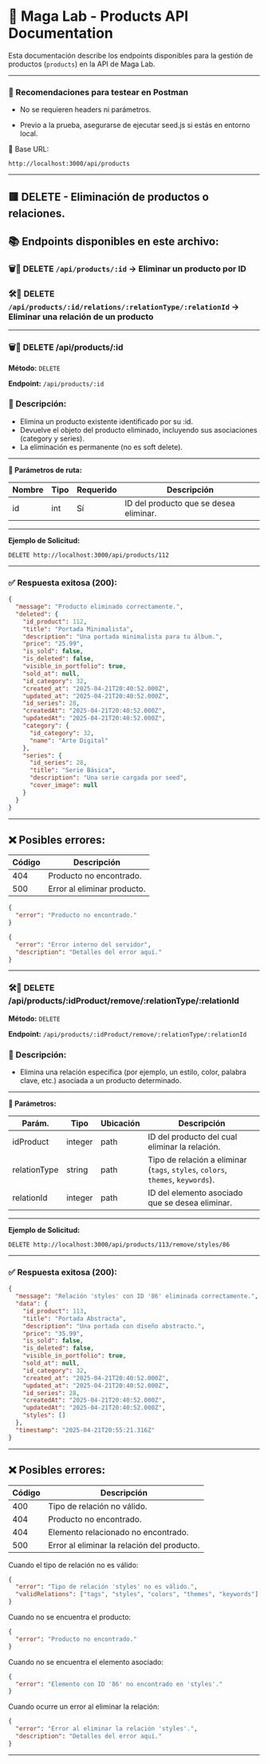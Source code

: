 # 📘 Maga Lab - Products API Documentation

Esta documentación describe los endpoints disponibles para la gestión de productos (`products`) en la API de Maga Lab.

---

### 🧪 Recomendaciones para testear en Postman

- No se requieren headers ni parámetros.

- Previo a la prueba, asegurarse de ejecutar seed.js si estás en entorno local.

🔗 Base URL:

`http://localhost:3000/api/products`

---

## 🟥 DELETE - Eliminación de productos o relaciones. 

## 📚 Endpoints disponibles en este archivo:

### 🗑️🔗 DELETE `/api/products/:id` → Eliminar un producto por ID
### 🛠️🔗 DELETE `/api/products/:id/relations/:relationType/:relationId` → Eliminar una relación de un producto

---

### 🗑️🔗 DELETE /api/products/:id

**Método:** `DELETE`  

**Endpoint:** `/api/products/:id`  

### 🧾 Descripción:

- Elimina un producto existente identificado por su :id.
- Devuelve el objeto del producto eliminado, incluyendo sus asociaciones (category y series).
- La eliminación es permanente (no es soft delete).

---

**🔢 Parámetros de ruta:**

| Nombre | Tipo   | Requerido | Descripción |
|--------|--------|-----------|-------------|
| id     | int    | Sí        | ID del producto que se desea eliminar. |


---

**Ejemplo de Solicitud:**

`DELETE http://localhost:3000/api/products/112`

---

### ✅ Respuesta exitosa (200):

```json
{
  "message": "Producto eliminado correctamente.",
  "deleted": {
    "id_product": 112,
    "title": "Portada Minimalista",
    "description": "Una portada minimalista para tu álbum.",
    "price": "25.99",
    "is_sold": false,
    "is_deleted": false,
    "visible_in_portfolio": true,
    "sold_at": null,
    "id_category": 32,
    "created_at": "2025-04-21T20:40:52.000Z",
    "updated_at": "2025-04-21T20:40:52.000Z",
    "id_series": 28,
    "createdAt": "2025-04-21T20:40:52.000Z",
    "updatedAt": "2025-04-21T20:40:52.000Z",
    "category": {
      "id_category": 32,
      "name": "Arte Digital"
    },
    "series": {
      "id_series": 28,
      "title": "Serie Básica",
      "description": "Una serie cargada por seed",
      "cover_image": null
    }
  }
}
```
----

## ❌ Posibles errores:

| Código | Descripción                 |
|--------|-----------------------------|
| 404    | Producto no encontrado.     |
| 500    | 	Error al eliminar producto.|


```json
{
  "error": "Producto no encontrado."
}
```

```json
{
  "error": "Error interno del servidor",
  "description": "Detalles del error aquí."
}
```
---

### 🛠️🔗 DELETE /api/products/:idProduct/remove/:relationType/:relationId

**Método:** `DELETE`  

**Endpoint:** `/api/products/:idProduct/remove/:relationType/:relationId`  

### 🧾 Descripción:

- Elimina una relación específica (por ejemplo, un estilo, color, palabra clave, etc.) asociada a un producto determinado.

---

**🔢 Parámetros:**


| Parám.        | Tipo     | Ubicación | Descripción                                      |
|---------------|----------|-----------|--------------------------------------------------|
| idProduct     | integer  | path      | ID del producto del cual eliminar la relación.  |
| relationType  | string   | path      | Tipo de relación a eliminar (`tags`, `styles`, `colors`, `themes`, `keywords`). |
| relationId    | integer  | path      | ID del elemento asociado que se desea eliminar. |

---

**Ejemplo de Solicitud:**

`DELETE http://localhost:3000/api/products/113/remove/styles/86`

---

### ✅ Respuesta exitosa (200):

```json
{
  "message": "Relación 'styles' con ID '86' eliminada correctamente.",
  "data": {
    "id_product": 113,
    "title": "Portada Abstracta",
    "description": "Una portada con diseño abstracto.",
    "price": "35.99",
    "is_sold": false,
    "is_deleted": false,
    "visible_in_portfolio": true,
    "sold_at": null,
    "id_category": 32,
    "created_at": "2025-04-21T20:40:52.000Z",
    "updated_at": "2025-04-21T20:40:52.000Z",
    "id_series": 28,
    "createdAt": "2025-04-21T20:40:52.000Z",
    "updatedAt": "2025-04-21T20:40:52.000Z",
    "styles": []
  },
  "timestamp": "2025-04-21T20:55:21.316Z"
}
```
----

## ❌ Posibles errores:

| Código | Descripción                 |
|--------|-----------------------------|
| 400    | Tipo de relación no válido. |
| 404    | Producto no encontrado.     |
| 404    | Elemento relacionado no encontrado.     |
| 500    | Error al eliminar la relación del producto.|


Cuando el tipo de relación no es válido:
```json
{
  "error": "Tipo de relación 'styles' no es válido.",
  "validRelations": ["tags", "styles", "colors", "themes", "keywords"]
}
```

Cuando no se encuentra el producto:
```json
{
  "error": "Producto no encontrado."
}
```

Cuando no se encuentra el elemento asociado:
```json
{
  "error": "Elemento con ID '86' no encontrado en 'styles'."
}
```

Cuando ocurre un error al eliminar la relación:
```json
{
  "error": "Error al eliminar la relación 'styles'.",
  "description": "Detalles del error aquí."
}
```

---